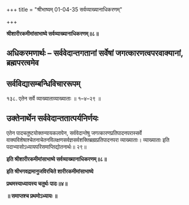 +++
title = "श्रीभाष्यम् 01-04-35 सर्वव्याख्यानाधिकरणम्"

+++


**श्रीशारीरकमीमांसाभाष्ये सर्वव्याख्यानाधिकरणम्॥८॥**

## अधिकरमणार्थः – सर्ववेदान्तगतानां सर्वेषां जगत्कारणत्वपरवाक्यानां, ब्रह्मपरत्वमेव

## सर्वविद्यासम्बन्धिविचाररूपम्

१३८. एतेन सर्वे व्याख्याताव्याख्याताः ॥ १–४–२९ ॥

## उक्तेनार्थेन सर्ववेदान्ततात्पर्यनिर्णयः

एतेन पादचतुष्टयोक्तन्यायकलापेन, सर्ववेदान्तेषु जगत्कारणप्रतिपादनपरास्सर्वे वाक्यविशेषाश्चेतनाचेतनविलक्षणसर्वज्ञसर्वशक्तिब्रह्मप्रतिपादनपरा व्याख्याताः। व्याख्याताः इति पदाभ्यासोऽध्यायपरिसमाप्तिद्योतनार्थः॥ २९॥

**इति श्रीशारीरकमीमांसाभाष्ये सर्वव्याख्यानाधिकरणम्॥८॥**

**इति श्रीभगवद्रामानुजविरचिते शारीरकमीमांसाभाष्ये**

**प्रथमस्याध्यायस्य चतुर्थः पादः॥४॥**

**॥ समाप्तश्च प्रथमोऽध्यायः ॥**




